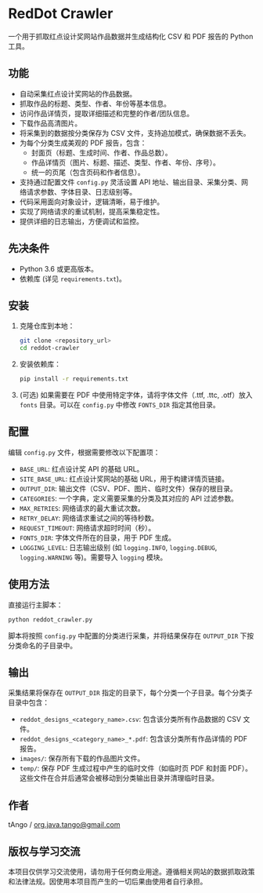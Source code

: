 # RedDot Crawler

一个用于抓取红点设计奖网站作品数据并生成结构化 CSV 和 PDF 报告的 Python 工具。

## 功能

- 自动采集红点设计奖网站的作品数据。
- 抓取作品的标题、类型、作者、年份等基本信息。
- 访问作品详情页，提取详细描述和完整的作者/团队信息。
- 下载作品高清图片。
- 将采集到的数据按分类保存为 CSV 文件，支持追加模式，确保数据不丢失。
- 为每个分类生成美观的 PDF 报告，包含：
    - 封面页（标题、生成时间、作者、作品总数）。
    - 作品详情页（图片、标题、描述、类型、作者、年份、序号）。
    - 统一的页尾（包含页码和作者信息）。
- 支持通过配置文件 `config.py` 灵活设置 API 地址、输出目录、采集分类、网络请求参数、字体目录、日志级别等。
- 代码采用面向对象设计，逻辑清晰，易于维护。
- 实现了网络请求的重试机制，提高采集稳定性。
- 提供详细的日志输出，方便调试和监控。

## 先决条件

- Python 3.6 或更高版本。
- 依赖库 (详见 `requirements.txt`)。

## 安装

1. 克隆仓库到本地：

   ```bash
   git clone <repository_url>
   cd reddot-crawler
   ```

2. 安装依赖库：

   ```bash
   pip install -r requirements.txt
   ```

3. (可选) 如果需要在 PDF 中使用特定字体，请将字体文件（.ttf, .ttc, .otf）放入 `fonts` 目录。可以在 `config.py` 中修改 `FONTS_DIR` 指定其他目录。

## 配置

编辑 `config.py` 文件，根据需要修改以下配置项：

- `BASE_URL`: 红点设计奖 API 的基础 URL。
- `SITE_BASE_URL`: 红点设计奖网站的基础 URL，用于构建详情页链接。
- `OUTPUT_DIR`: 输出文件（CSV、PDF、图片、临时文件）保存的根目录。
- `CATEGORIES`: 一个字典，定义需要采集的分类及其对应的 API 过滤参数。
- `MAX_RETRIES`: 网络请求的最大重试次数。
- `RETRY_DELAY`: 网络请求重试之间的等待秒数。
- `REQUEST_TIMEOUT`: 网络请求超时时间（秒）。
- `FONTS_DIR`: 字体文件所在的目录，用于 PDF 生成。
- `LOGGING_LEVEL`: 日志输出级别 (如 `logging.INFO`, `logging.DEBUG`, `logging.WARNING` 等)。需要导入 `logging` 模块。

## 使用方法

直接运行主脚本：

```bash
python reddot_crawler.py
```

脚本将按照 `config.py` 中配置的分类进行采集，并将结果保存在 `OUTPUT_DIR` 下按分类命名的子目录中。

## 输出

采集结果将保存在 `OUTPUT_DIR` 指定的目录下，每个分类一个子目录。每个分类子目录中包含：

- `reddot_designs_<category_name>.csv`: 包含该分类所有作品数据的 CSV 文件。
- `reddot_designs_<category_name>_*.pdf`: 包含该分类所有作品详情的 PDF 报告。
- `images/`: 保存所有下载的作品图片文件。
- `temp/`: 保存 PDF 生成过程中产生的临时文件（如临时页 PDF 和封面 PDF）。这些文件在合并后通常会被移动到分类输出目录并清理临时目录。

## 作者

tAngo / org.java.tango@gmail.com

## 版权与学习交流

本项目仅供学习交流使用，请勿用于任何商业用途。遵循相关网站的数据抓取政策和法律法规。因使用本项目而产生的一切后果由使用者自行承担。
